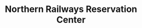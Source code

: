 ---
title: "Northern Railways Reservation Center"
url: /delhi/northern-railways-reservation-center/
shop: ticket
---